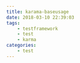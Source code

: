 ```yaml
---
title: karama-baseusage
date: 2018-03-10 22:39:03
tags: 
	- testframework
	- test
	- karma
categories:
	- test
---
```

